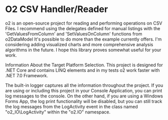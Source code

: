 # O2 CSV Handler/Reader
 o2 is an open-source project for reading and performing operations on CSV Files. I recommend using the delegates defined for manual listings with the 'GetValuesFromColumn' and 'SetValuesOnColumn' functions from o2DataModel It's possible to do more than the example currently offers. I'm considering adding visualized charts and more comprehensive analysis algorithms in the future. I hope this library proves somewhat useful for your work.

Information About the Target Platform Selection. This project is designed for .NET Core and contains LINQ elements and in my tests o2 work faster with .NET 7.0 Framework.

The built-in logger captures all the information throughout the project. If you are using or including this project in your Console Application, you can print log messages to the console. On the other hand, if you are using a Windows Forms App, the log print functionality will be disabled, but you can still track the log messages from the LogActivity event in the class named "o2_IO\LogActivity" within the "o2.IO" namespace.
